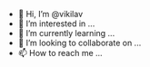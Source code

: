 - 👋 Hi, I’m @vikilav
- 👀 I’m interested in ...
- 🌱 I’m currently learning ...
- 💞️ I’m looking to collaborate on ...
- 📫 How to reach me ...

<!---
vikilav/vikilav is a ✨ special ✨ repository because its `README.md` (this file) appears on your GitHub profile.
You can click the Preview link to take a look at your changes.
--->
